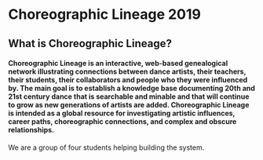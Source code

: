 # Choreographic Lineage 2019
## What is Choreographic Lineage? <br/>
#### Choreographic Lineage is an interactive, web-based genealogical network illustrating connections between dance artists, their teachers, their students, their collaborators and people who they were influenced by. The main goal is to establish a knowledge base documenting 20th and 21st century dance that is searchable and minable and that will continue to grow as new generations of artists are added. Choreographic Lineage is intended as a global resource for investigating artistic influences, career paths, choreographic connections, and complex and obscure relationships.<br/>

We are a group of four students helping building the system.

